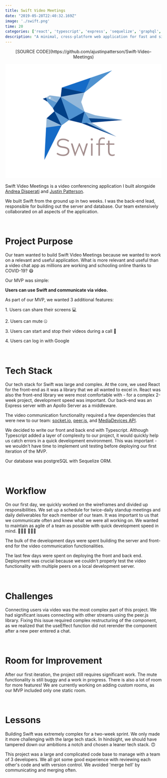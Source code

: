 ```yaml
---
title: Swift Video Meetings
date: "2019-05-28T22:40:32.169Z"
image: './swift.png'
time: 20
categories: ['react', 'typescript', 'express', 'sequelize', 'graphql', 'socket.io', 'docker', 'heroku', 'cloudinary', 'pwa', 'peer.js', 'sass']
description: "A minimal, cross-platform web application for fast and simple video conferencing."
---
```


<p align="center">
[SOURCE CODE](https://github.com/ajustinpatterson/Swift-Video-Meetings)
</p>

<p align="center">
  <img src="./swift.png" />
</p>

Swift Video Meetings is a video conferencing application I built alongside [Andrea Disperati](https://github.com/Andrea-Dispe) and [Justin Patterson](https://github.com/ajustinpatterson).

We built Swift from the ground up in two weeks. I was the back-end lead, responsible for building out the server and database. Our team extensively collaborated on all aspects of the application.

<br />

# Project Purpose

Our team wanted to build Swift Video Meetings because we wanted to work on a relevant and useful application. What is more relevant and useful than a video chat app as millions are working and schooling online thanks to COVID-19? 😷

Our MVP was simple:

<strong>Users can use Swift and communicate via video.</strong>

As part of our MVP, we wanted 3 additional features:

<p>
  1. Users can share their screens 💻
</p>

<p>
  2. Users can mute 🤐
</p>

<p>
  3. Users can start and stop their videos during a call 🛑
</p>

<p>
  4. Users can log in with Google
</p>

<br />


# Tech Stack

Our tech stack for Swift was large and complex. At the core, we used React for the front-end as it was a library that we all wanted to excel in. React was also the front-end library we were most comfortable with - for a complex 2-week project, development speed was important. Our back-end was an Express server with an Apollo Server as a middleware.

The video communication functionality required a few dependencies that were new to our team: [socket.io](https://socket.io/), [peer.js](https://peerjs.com/), and [MediaDevices API](https://developer.mozilla.org/en-US/docs/Web/API/MediaDevices).

We decided to write our front and back end with Typescript. Although Typescript added a layer of complexity to our project, it would quickly help us catch errors in a quick development environment. This was important - we wouldn't have time to implement unit testing before deploying our first iteration of the MVP.

Our database was postgreSQL with Sequelize ORM.

<br />

# Workflow

On our first day, we quickly worked on the wireframes and divided up responsibilities. We set up a schedule for twice-daily standup meetings and daily deliverables for each member of our team. It was important to us that we communicate often and knew what we were all working on. We wanted to maintain as agile of a team as possible with quick development speed in mind. 🏃🏻‍♀️ 🏃🏻‍♂️

The bulk of the development days were spent building the server and front-end for the video communication functionalities.

The last few days were spent on deploying the front and back end. Deployment was crucial because we couldn't properly test the video functionality with multiple peers on a local development server.

<br />

# Challenges

Connecting users via video was the most complex part of this project. We had significant issues connecting with other streams using the peer.js library. Fixing this issue required complex restructuring of the component, as we realized that the useEffect function did not rerender the component after a new peer entered a chat.

<br />

# Room for Improvement

After our first iteration, the project still requires significant work. The mute functionality is still buggy and a work in progress. There is also a lot of room for more features! We are currently working on adding custom rooms, as our MVP included only one static room.

<br />

# Lessons

Building Swift was extremely complex for a two-week sprint. We only made it more challenging with the large tech stack. In hindsight, we should have tampered down our ambitions a notch and chosen a leaner tech stack. 🙃

This project was a large and complicated code base to manage with a team of 3 developers. We all got some good experience with reviewing each other's code and with version control. We avoided 'merge hell' by communicating and merging often.

